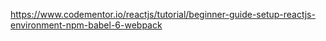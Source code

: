 https://www.codementor.io/reactjs/tutorial/beginner-guide-setup-reactjs-environment-npm-babel-6-webpack
